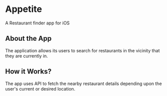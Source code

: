 # Appetite
A Restaurant finder app for iOS

## About the App
The application allows its users to search for restaurants in the vicinity that they are currently in.

## How it Works?
The app uses API to fetch the nearby restaurant details depending upon the user's current or desired location.
